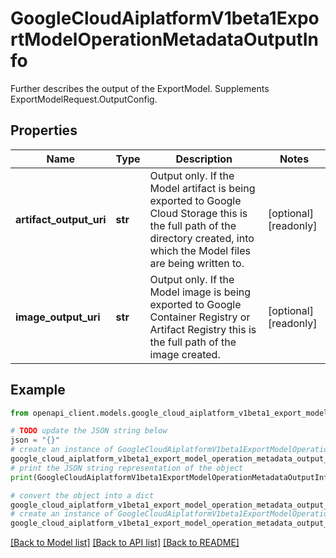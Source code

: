 # GoogleCloudAiplatformV1beta1ExportModelOperationMetadataOutputInfo

Further describes the output of the ExportModel. Supplements ExportModelRequest.OutputConfig.

## Properties

Name | Type | Description | Notes
------------ | ------------- | ------------- | -------------
**artifact_output_uri** | **str** | Output only. If the Model artifact is being exported to Google Cloud Storage this is the full path of the directory created, into which the Model files are being written to. | [optional] [readonly] 
**image_output_uri** | **str** | Output only. If the Model image is being exported to Google Container Registry or Artifact Registry this is the full path of the image created. | [optional] [readonly] 

## Example

```python
from openapi_client.models.google_cloud_aiplatform_v1beta1_export_model_operation_metadata_output_info import GoogleCloudAiplatformV1beta1ExportModelOperationMetadataOutputInfo

# TODO update the JSON string below
json = "{}"
# create an instance of GoogleCloudAiplatformV1beta1ExportModelOperationMetadataOutputInfo from a JSON string
google_cloud_aiplatform_v1beta1_export_model_operation_metadata_output_info_instance = GoogleCloudAiplatformV1beta1ExportModelOperationMetadataOutputInfo.from_json(json)
# print the JSON string representation of the object
print(GoogleCloudAiplatformV1beta1ExportModelOperationMetadataOutputInfo.to_json())

# convert the object into a dict
google_cloud_aiplatform_v1beta1_export_model_operation_metadata_output_info_dict = google_cloud_aiplatform_v1beta1_export_model_operation_metadata_output_info_instance.to_dict()
# create an instance of GoogleCloudAiplatformV1beta1ExportModelOperationMetadataOutputInfo from a dict
google_cloud_aiplatform_v1beta1_export_model_operation_metadata_output_info_from_dict = GoogleCloudAiplatformV1beta1ExportModelOperationMetadataOutputInfo.from_dict(google_cloud_aiplatform_v1beta1_export_model_operation_metadata_output_info_dict)
```
[[Back to Model list]](../README.md#documentation-for-models) [[Back to API list]](../README.md#documentation-for-api-endpoints) [[Back to README]](../README.md)


